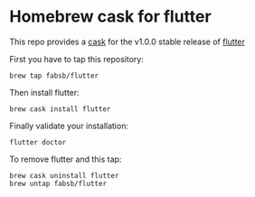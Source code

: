 # Homebrew cask for flutter

This repo provides a [cask](https://github.com/Homebrew/homebrew-cask) for the v1.0.0 stable release of [flutter](https://flutter.io/)

First you have to tap this repository: 
```
brew tap fabsb/flutter
```

Then install flutter:
```
brew cask install flutter
```

Finally validate your installation:
```
flutter doctor
```

To remove flutter and this tap:
```
brew cask uninstall flutter
brew untap fabsb/flutter
```
